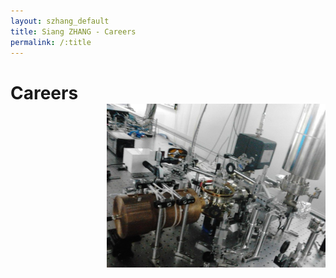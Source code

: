 ```yaml
---
layout: szhang_default 
title: Siang ZHANG - Careers
permalink: /:title
---
```


# Careers <img src="/static/images/trap_around.jpg" width="350px" style="position:relative;z-index:99;float:right;padding-left:50px"/>

<!--
## Academic Employments

## Work Experiences
-->